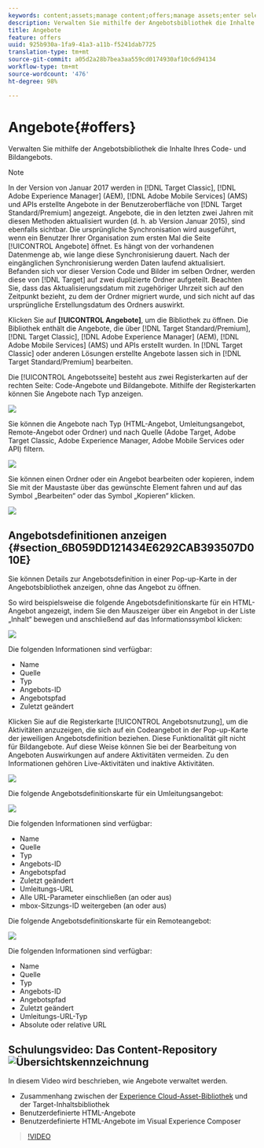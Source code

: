 ```yaml
---
keywords: content;assets;manage content;offers;manage assets;enter selection mode;selection mode
description: Verwalten Sie mithilfe der Angebotsbibliothek die Inhalte Ihres Code- und Bildangebots.
title: Angebote
feature: offers
uuid: 925b930a-1fa9-41a3-a11b-f5241dab7725
translation-type: tm+mt
source-git-commit: a05d2a28b7bea3aa559cd0174930af10c6d94134
workflow-type: tm+mt
source-wordcount: '476'
ht-degree: 98%

---
```



# Angebote{#offers}

Verwalten Sie mithilfe der Angebotsbibliothek die Inhalte Ihres Code- und Bildangebots.

>[!NOTE]
>
>In der Version von Januar 2017 werden in [!DNL Target Classic], [!DNL Adobe Experience Manager] (AEM), [!DNL Adobe Mobile Services] (AMS) und APIs erstellte Angebote in der Benutzeroberfläche von [!DNL Target Standard/Premium] angezeigt. Angebote, die in den letzten zwei Jahren mit diesen Methoden aktualisiert wurden (d. h. ab Version Januar 2015), sind ebenfalls sichtbar. Die ursprüngliche Synchronisation wird ausgeführt, wenn ein Benutzer Ihrer Organisation zum ersten Mal die Seite [!UICONTROL Angebote] öffnet. Es hängt von der vorhandenen Datenmenge ab, wie lange diese Synchronisierung dauert. Nach der eingänglichen Synchronisierung werden Daten laufend aktualisiert. Befanden sich vor dieser Version Code und Bilder im selben Ordner, werden diese von [!DNL Target] auf zwei duplizierte Ordner aufgeteilt. Beachten Sie, dass das Aktualisierungsdatum mit zugehöriger Uhrzeit sich auf den Zeitpunkt bezieht, zu dem der Ordner migriert wurde, und sich nicht auf das ursprüngliche Erstellungsdatum des Ordners auswirkt.

Klicken Sie auf **[!UICONTROL Angebote]**, um die Bibliothek zu öffnen. Die Bibliothek enthält die Angebote, die über [!DNL Target Standard/Premium], [!DNL Target Classic], [!DNL Adobe Experience Manager] (AEM), [!DNL Adobe Mobile Services] (AMS) und APIs erstellt wurden. In [!DNL Target Classic] oder anderen Lösungen erstellte Angebote lassen sich in [!DNL Target Standard/Premium] bearbeiten.

Die [!UICONTROL Angebotsseite] besteht aus zwei Registerkarten auf der rechten Seite: Code-Angebote und Bildangebote. Mithilfe der Registerkarten können Sie Angebote nach Typ anzeigen.

![](assets/offers_page.png)

Sie können die Angebote nach Typ (HTML-Angebot, Umleitungsangebot, Remote-Angebot oder Ordner) und nach Quelle (Adobe Target, Adobe Target Classic, Adobe Experience Manager, Adobe Mobile Services oder API) filtern.

![](assets/offers_filter.png)

Sie können einen Ordner oder ein Angebot bearbeiten oder kopieren, indem Sie mit der Maustaste über das gewünschte Element fahren und auf das Symbol „Bearbeiten“ oder das Symbol „Kopieren“ klicken.

![](assets/offer-picker-large.png)

## Angebotsdefinitionen anzeigen  {#section_6B059DD121434E6292CAB393507D010E}

Sie können Details zur Angebotsdefinition in einer Pop-up-Karte in der Angebotsbibliothek anzeigen, ohne das Angebot zu öffnen.

So wird beispielsweise die folgende Angebotsdefinitionskarte für ein HTML-Angebot angezeigt, indem Sie den Mauszeiger über ein Angebot in der Liste „Inhalt“ bewegen und anschließend auf das Informationssymbol klicken:

![](assets/offer-card-html.png)

Die folgenden Informationen sind verfügbar:

* Name
* Quelle
* Typ
* Angebots-ID
* Angebotspfad
* Zuletzt geändert

Klicken Sie auf die Registerkarte [!UICONTROL Angebotsnutzung], um die Aktivitäten anzuzeigen, die sich auf ein Codeangebot in der Pop-up-Karte der jeweiligen Angebotsdefinition beziehen. Diese Funktionalität gilt nicht für Bildangebote. Auf diese Weise können Sie bei der Bearbeitung von Angeboten Auswirkungen auf andere Aktivitäten vermeiden. Zu den Informationen gehören Live-Aktivitäten und inaktive Aktivitäten.

![](assets/offer-card-usage.png)

Die folgende Angebotsdefinitionskarte für ein Umleitungsangebot:

![](assets/offer-card-redirect.png)

Die folgenden Informationen sind verfügbar:

* Name
* Quelle
* Typ
* Angebots-ID
* Angebotspfad
* Zuletzt geändert
* Umleitungs-URL
* Alle URL-Parameter einschließen (an oder aus)
* mbox-Sitzungs-ID weitergeben (an oder aus)

Die folgende Angebotsdefinitionskarte für ein Remoteangebot:

![](assets/offer-card-remote.png)

Die folgenden Informationen sind verfügbar:

* Name
* Quelle
* Typ
* Angebots-ID
* Angebotspfad
* Zuletzt geändert
* Umleitungs-URL-Typ
* Absolute oder relative URL

## Schulungsvideo: Das Content-Repository ![Übersichtskennzeichnung](/help/assets/overview.png)

In diesem Video wird beschrieben, wie Angebote verwaltet werden.

* Zusammenhang zwischen der [Experience Cloud-Asset-Bibliothek](https://experienceleague.adobe.com/docs/core-services/interface/assets/creative-cloud.html) und der Target-Inhaltsbibliothek
* Benutzerdefinierte HTML-Angebote
* Benutzerdefinierte HTML-Angebote im Visual Experience Composer

>[!VIDEO](https://video.tv.adobe.com/v/17387)